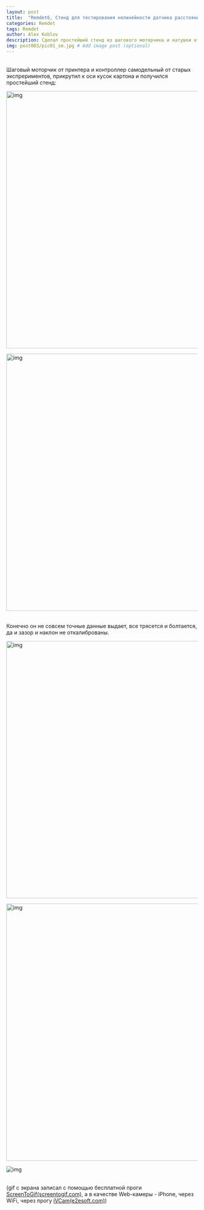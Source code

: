 ```yaml
---
layout: post
title:  "Remdet6, Стенд для тестирования нелинейности датчика расстояния"
categories: Remdet
tags: Remdet
author: Alex Koblov
description: Сделал простейший стенд из шагового моторчика и катушки от скотча
img: post003/pic01_sm.jpg # Add image post (optional)
---
```

<p><br>Шаговый моторчик от принтера и контроллер самодельный от старых экспрериментов, прикрутил к оси кусок картона и получился простейший стенд:</p>
<p><a  href="{{ site.baseurl }}/assets/images/post003/pic01.jpg" class="highslide" onclick="return hs.expand(this)">
   <img src="{{ site.baseurl }}/assets/images/post003/pic01_sm.jpg" alt="img" width="677" /></a></p>
<p><a  href="{{ site.baseurl }}/assets/images/post003/pic02.jpg" class="highslide" onclick="return hs.expand(this)">
   <img src="{{ site.baseurl }}/assets/images/post003/pic02_sm.jpg" alt="img" width="677" /></a></p>
<p><br>Конечно он не совсем точные данные выдает, все трясется и болтается, да и зазор и наклон не откалиброваны.</p>
<p><a  href="{{ site.baseurl }}/assets/images/post003/pic03.jpg" class="highslide" onclick="return hs.expand(this)">
   <img src="{{ site.baseurl }}/assets/images/post003/pic03_sm.jpg" alt="img" width="677" /></a></p>
<p><a  href="{{ site.baseurl }}/assets/images/post003/pic04.png" class="highslide" onclick="return hs.expand(this)">
   <img src="{{ site.baseurl }}/assets/images/post003/pic04.png" alt="img" width="677" /></a></p>
<p><img src="{{ site.baseurl }}/assets/images/post003/test_stend1.gif" alt="img"></p> 
<p><br>(gif c экрана записал с помощью бесплатной проги <a href="http://screentogif.com">ScreenToGif(screentogif.com)</a>, а в качестве Web-камеры - iPhone, через WiFi, через прогу <a href="http://e2esoft.com">iVCam(e2esoft.com)</a>)</p>
